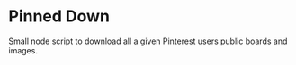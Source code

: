 # Pinned Down

Small node script to download all a given Pinterest users public boards and 
images. 

 